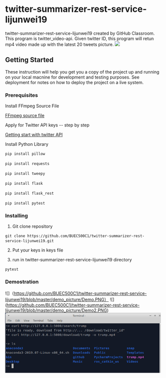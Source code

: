 # twitter-summarizer-rest-service-lijunwei19
twitter-summarizer-rest-service-lijunwei19 created by GitHub Classroom. This program is twitter_video-api. Given twitter ID, this program will retun mp4 video made up with the latest 20 tweets picture. 
![](https://miro.medium.com/max/1250/1*EVJyTyvcx_puOVJSscJveg.jpeg)
## Getting Started 
These instruction will help you get you a copy of the project up and running on your local macnine for development and testing purposes. See deployment for notes on how to deploy the project on a live system.
### Prerequisites
Install FFmpeg Source File  

[FFmpeg source file](https://www.ffmpeg.org/download.html)

Apply for Twitter API keys  -- step by step 

[Getting start with twitter API](https://developer.twitter.com/en/apply-for-access)


Install Python Library
```
pip install pillow

pip install requests

pip install tweepy

pip install flask

pip install flask_rest

pip install pytest
```
### Installing 
1.  Git clone repository
```
git clone https://github.com/BUEC500C1/twitter-summarizer-rest-service-lijunwei19.git
```
2.  Put your keys in keys file 

3.  run in twitter-summarizer-rest-service-lijunwei19 directory 
```
pytest
```
### Demostration
![]（https://github.com/BUEC500C1/twitter-summarizer-rest-service-lijunwei19/blob/master/demo_picture/Demo.PNG）
![] (https://github.com/BUEC500C1/twitter-summarizer-rest-service-lijunwei19/blob/master/demo_picture/Demo2.PNG)
![](https://github.com/BUEC500C1/twitter-summarizer-rest-service-lijunwei19/blob/master/demo_picture/Demo3.PNG)
